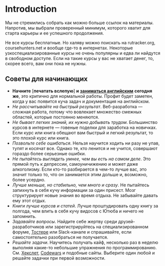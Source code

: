 # Introduction

Мы не стремились собрать как можно больше ссылок на материалы. Напротив, мы выбрали проверенный минимум, которого хватит для старта карьеры и ее успешного продолжения.

Не все курсы бесплатные. Но халяву можно поискать на rutracker.org, coursehunters.net и вообще где-то в интернетах. Некоторые узкоспециализированные курсы не очень популярны и едва ли найдутся в свободном доступе. Если на такие курсы у вас не хватает денег, то, скорее всего, вам они пока не нужны.

## Советы для начинающих

* **Начните** [**печатать вслепую**] **и** [**заниматься английским**](english.html) **сегодня же**, это критично для нормальной работы. Профит будет заметен, когда у вас появится куча задач и документация на английском.
* _Не рассчитывайте на быстрый результат_. Веб-разработка — сложная работа, потому что вовлекает множество смежных областей, которые постоянно меняются.
* _Не бывает легких знаний, их нужно добывать трудом_. Большинство курсов в интернете — говеные поделки для заработка на новичках. Если курс или книга обещают вам быстрый и легкий результат, то это плохой курс или книга.
* _Позвольте себе ошибаться_. Нельзя научится ходить ни разу не упав, тупят и косячат все. Однако те, кто ленится и не учится, совершают гораздо более серьезные ошибки.
* _Не пытайтесь выглядеть умнее, чем вы есть на самом деле_. Это прямой путь к депрессии, самоуничижению и может даже алкоголизму. Если кто-то разбирается в чем-то лучше вас, это значит только то, что он занимается этим дольше и, возможно, более усердно.
* _Лучше меньше, но стабильно, чем много и сразу_. Не пытайтесь запихнуть в себя кучу информации за один присест. Мозг структурирует новые знания во время отдыха. Не забывайте давать ему этот отдых.
* _Книги лучше курсов и статей_. Лучше проштудировать одну книгу за полгода, чем влить в себя кучу видосов с Ютюба и ничего не запомнить.
* _Задавайте вопросы_. Найдите себе жертву среди друзей-разработчиков или зарегистрируйтесь на специализированном форуме, [Тостере](https://toster.ru/) или Slack-канале и спрашивайте, если самостоятельно разобраться не получается.
* _Решайте задачи_. Научитесь получать кайф, несколько раз в неделю выполняя какие-то небольшие упражнения по программированию. См. [Хекслет](https://ru.hexlet.io/), [Codewars](https://www.codewars.com/) и подобные сайты. Выберите один любой и решайте задачки при первой возможности.


